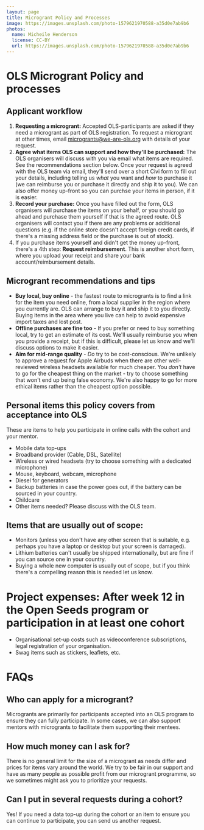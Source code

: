```yaml
---
layout: page
title: Microgrant Policy and Processes
image: https://images.unsplash.com/photo-1579621970588-a35d0e7ab9b6
photos:
  name: Micheile Henderson
  license: CC-BY
  url: https://images.unsplash.com/photo-1579621970588-a35d0e7ab9b6
---
```


# OLS Microgrant Policy and processes

## Applicant workflow

1. **Requesting a microgrant:** Accepted OLS-participants are asked if they need a microgrant as part of OLS registration. To request a microgrant at other times, email microgrants@we-are-ols.org with details of your request. 
2. **Agree what items OLS can support and how they'll be purchased:** The OLS organisers will discuss with you via email what items are required. See the recommendations section below. Once your request is agreed with the OLS team via email, they'll send over a short Civi form to fill out your details, including telling us _what_ you want and _how_ to purchase it (we can reimburse you or purchase it directly and ship it to you). We can also offer money up-front so you can purchse your items in person, if it is easier.
4. **Record your purchase:** Once you have filled out the form, OLS organisers will purchase the items on your behalf, or you should go ahead and purchase them yourself if that is the agreed route. OLS organisers will contact you if there are any problems or additional questions (e.g. if the online store doesn't accept foreign credit cards, if there's a missing address field or the purchase is out of stock). 
5. If you purchase items yourself and didn't get the money up-front, there's a 4th step: **Request reimbursement**. This is another short form, where you upload your receipt and share your bank account/reimbursement details. 

## Microgrant recommendations and tips

- **Buy local, buy online** - the fastest route to microgrants is to find a link for the item you need online, from a local supplier in the region where you currently are. OLS can arrange to buy it and ship it to you directly. Buying items in the area where you live can help to avoid expensive import taxes and lost post. 
- **Offline purchases are fine too** - If you prefer or need to buy something local, try to get an estimate of its cost. We'll usually reimburse you when you provide a receipt, but if this is difficult, please let us know and we'll discuss options to make it easier. 
- **Aim for mid-range quality** - _Do_ try to be cost-conscious. We're unlikely to approve a request for Apple Airbuds when there are other well-reviewed wireless headsets available for much cheaper. You _don't_ have to go for the cheapest thing on the market - try to choose something that won't end up being false economy. We're also happy to go for more ethical items rather than the cheapest option possible. 

## Personal items this policy covers from acceptance into OLS

These are items to help you participate in online calls with the cohort and your mentor. 

- Mobile data top-ups
- Broadband provider (Cable, DSL, Satellite)
- Wireless or wired headsets (try to choose something with a dedicated microphone)
- Mouse, keyboard, webcam, microphone
- Diesel for generators 
- Backup batteries in case the power goes out, if the battery can be sourced in your country. 
- Childcare 
- Other items needed? Please discuss with the OLS team. 

## Items that are usually out of scope: 

- Monitors (unless you don't have any other screen that is suitable, e.g. perhaps you have a laptop or desktop but your screen is damaged). 
- Lithium batteries can't usually be shipped internationally, but are fine if you can source one in your country. 
- Buying a whole new computer is usually out of scope, but if you think there's a compelling reason this is needed let us know. 

# Project expenses: After week 12 in the Open Seeds program or participation in at least one cohort

- Organisational set-up costs such as videoconference subscriptions, legal registration of your organisation. 
- Swag items such as stickers, leaflets, etc.

# FAQs

## Who can apply for a microgrant?
Microgrants are primarily for participants accepted into an OLS program to ensure they can fully participate. In some cases, we can also support mentors with microgrants to facilitate them supporting their mentees.

## How much money can I ask for?
There is no general limit for the size of a microgrant as needs differ and prices for items vary around the world. We try to be fair in our support and have as many people as possible profit from our microgrant programme, so we sometimes might ask you to prioritize your requests.

## Can I put in several requests during a cohort?
Yes! If you need a data top-up during the cohort or an item to ensure you can continue to participate, you can send us another request.
